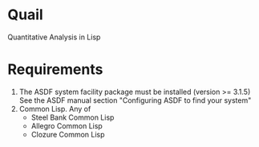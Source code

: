 # Quail
Quantitative Analysis in Lisp

# Requirements

1. The ASDF system facility package must be installed (version >= 3.1.5)
    See the ASDF manual section "Configuring ASDF to find your system"
2. Common Lisp.  Any of 
    - Steel Bank Common Lisp 
    - Allegro Common Lisp
    - Clozure Common Lisp
    
